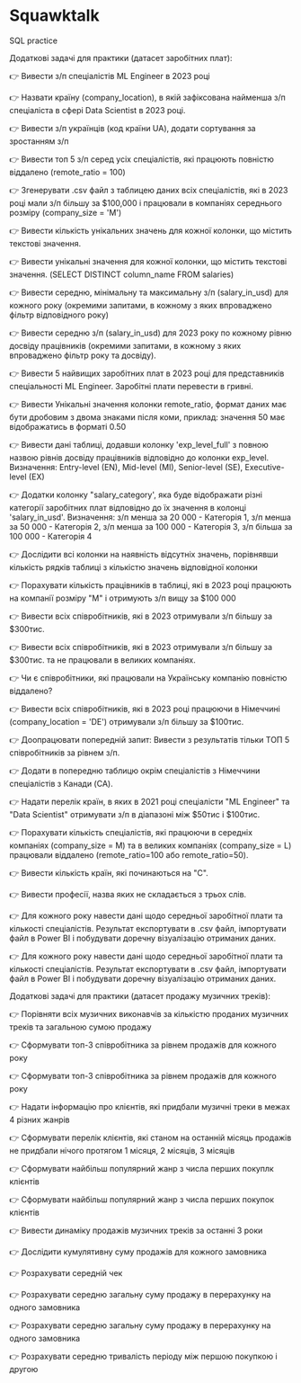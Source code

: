 # Squawktalk
SQL practice

Додаткові задачі для практики (датасет заробітних плат):

👉 Вивести з/п спеціалістів ML Engineer в 2023 році

👉 Назвати країну (company_location), в якій зафіксована найменша з/п спеціаліста в сфері Data Scientist в 2023 році.

👉 Вивести з/п українців (код країни UA), додати сортування за зростанням з/п

👉 Вивести топ 5 з/п серед усіх спеціалістів, які працюють повністю віддалено (remote_ratio = 100)

👉 Згенерувати .csv файл з таблицею даних всіх спеціалістів, які в 2023 році мали з/п більшу за $100,000 і працювали в компаніях середнього розміру (company_size = 'M')

👉 Вивести кількість унікальних значень для кожної колонки, що містить текстові значення.

👉 Вивести унікальні значення для кожної колонки, що містить текстові значення. (SELECT DISTINCT column_name FROM salaries)

👉 Вивести середню, мінімальну та максимальну з/п (salary_in_usd) для кожного року (окремими запитами, в кожному з яких впроваджено фільтр відповідного року)

👉 Вивести середню з/п (salary_in_usd) для 2023 року по кожному рівню досвіду працівників (окремими запитами, в кожному з яких впроваджено фільтр року та досвіду).

👉 Вивести 5 найвищих заробітних плат в 2023 році для представників спеціальності ML Engineer. Заробітні плати перевести в гривні.

👉 Вивести Унікальні значення колонки remote_ratio, формат даних має бути дробовим з двома знаками після коми, приклад: значення 50 має відображатись в форматі 0.50

👉 Вивести дані таблиці, додавши колонку 'exp_level_full' з повною назвою рівнів досвіду працівників відповідно до колонки exp_level. Визначення: Entry-level (EN), Mid-level (MI), Senior-level (SE), Executive-level (EX)

👉 Додатки колонку "salary_category', яка буде відображати різні категорії заробітних плат відповідно до їх значення в колонці 'salary_in_usd'. Визначення: з/п менша за 20 000 - Категорія 1, з/п менша за 50 000 - Категорія 2, з/п менша за 100 000 - Категорія 3, з/п більша за 100 000 - Категорія 4

👉 Дослідити всі колонки на наявність відсутніх значень, порівнявши кількість рядків таблиці з кількістю значень відповідної колонки

👉 Порахувати кількість працівників в таблиці, які в 2023 році працюють на компанії розміру "М" і отримують з/п вищу за $100 000

👉 Вивести всіх співробітників, які в 2023 отримували з/п більшу за $300тис.

👉 Вивести всіх співробітників, які в 2023 отримували з/п більшу за $300тис. та не працювали в великих компаніях.

👉 Чи є співробітники, які працювали на Українську компанію повністю віддалено?

👉 Вивести всіх співробітників, які в 2023 році працюючи в Німеччині (company_location = 'DE') отримували з/п більшу за $100тис.

👉 Доопрацювати попередній запит: Вивести з результатів тільки ТОП 5 співробітників за рівнем з/п.

👉 Додати в попередню таблицю окрім спеціалістів з Німеччини спеціалістів з Канади (CA).

👉 Надати перелік країн, в яких в 2021 році спеціалісти "ML Engineer" та "Data Scientist" отримувати з/п в діапазоні між $50тис і $100тис.

👉 Порахувати кількість спеціалістів, які працюючи в середніх компаніях (company_size = M) та в великих компаніях (company_size = L) працювали віддалено (remote_ratio=100 або remote_ratio=50).

👉 Вивести кількість країн, які починаються на "С".

👉 Вивести професії, назва яких не складається з трьох слів.

👉 Для кожного року навести дані щодо середньої заробітної плати та кількості спеціалістів. Результат експортувати в .csv файл, імпортувати файл в Power BI і побудувати доречну візуалізацію отриманих даних.

👉 Для кожного року навести дані щодо середньої заробітної плати та кількості спеціалістів. Результат експортувати в .csv файл, імпортувати файл в Power BI і побудувати доречну візуалізацію отриманих даних.

Додаткові задачі для практики (датасет продажу музичних треків):

👉 Порівняти всіх музичних виконавчів за кількістю проданих музичних треків та загальною сумою продажу

👉 Сформувати топ-3 співробітника за рівнем продажів для кожного року

👉 Сформувати топ-3 співробітника за рівнем продажів для кожного року

👉 Надати інформацію про клієнтів, які придбали музичні треки в межах 4 різних жанрів

👉 Сформувати перелік клієнтів, які станом на останній місяць продажів не придбали нічого протягом 1 місяця, 2 місяців, 3 місяців

👉 Сформувати найбільш популярний жанр з числа перших покуплк клієнтів

👉 Сформувати найбільш популярний жанр з числа перших покупок клієнтів

👉 Вивести динаміку продажів музичних треків за останні 3 роки

👉 Дослідити кумулятивну суму продажів для кожного замовника

👉 Розрахувати середній чек

👉 Розрахувати середню загальну суму продажу в перерахунку на одного замовника

👉 Розрахувати середню загальну суму продажу в перерахунку на одного замовника

👉 Розрахувати середню тривалість періоду між першою покупкою і другою
